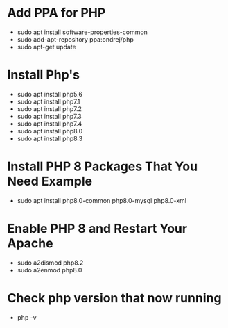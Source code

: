 # Add PPA for PHP
- sudo apt install software-properties-common
- sudo add-apt-repository ppa:ondrej/php
- sudo apt-get update
# Install Php's
- sudo apt install php5.6
- sudo apt install php7.1
- sudo apt install php7.2
- sudo apt install php7.3
- sudo apt install php7.4
- sudo apt install php8.0
- sudo apt install php8.3
# Install PHP 8 Packages That You Need Example
- sudo apt install php8.0-common php8.0-mysql php8.0-xml
# Enable PHP 8 and Restart Your Apache
- sudo a2dismod php8.2
- sudo a2enmod php8.0
# Check php version that now running
- php -v
